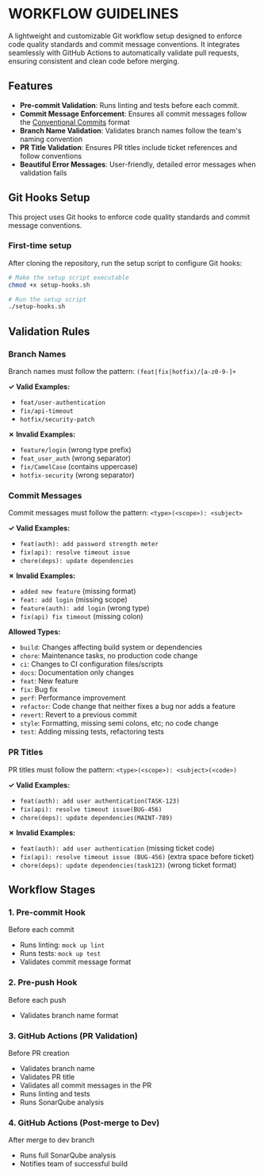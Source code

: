 # WORKFLOW GUIDELINES

A lightweight and customizable Git workflow setup designed to enforce code quality standards and commit message conventions.
It integrates seamlessly with GitHub Actions to automatically validate pull requests, ensuring consistent and clean code before merging.

## Features

- **Pre-commit Validation**: Runs linting and tests before each commit.
- **Commit Message Enforcement**: Ensures all commit messages follow the [Conventional Commits](https://www.conventionalcommits.org/) format
- **Branch Name Validation**: Validates branch names follow the team's naming convention
- **PR Title Validation**: Ensures PR titles include ticket references and follow conventions
- **Beautiful Error Messages**: User-friendly, detailed error messages when validation fails

## Git Hooks Setup

This project uses Git hooks to enforce code quality standards and commit message conventions.

### First-time setup

After cloning the repository, run the setup script to configure Git hooks:

```bash
# Make the setup script executable
chmod +x setup-hooks.sh
```

```bash
# Run the setup script
./setup-hooks.sh
```

## Validation Rules

### Branch Names

Branch names must follow the pattern: `(feat|fix|hotfix)/[a-z0-9-]+`

**✓ Valid Examples:**

- `feat/user-authentication`
- `fix/api-timeout`
- `hotfix/security-patch`

**✗ Invalid Examples:**

- `feature/login` (wrong type prefix)
- `feat_user_auth` (wrong separator)
- `fix/CamelCase` (contains uppercase)
- `hotfix-security` (wrong separator)

### Commit Messages

Commit messages must follow the pattern: `<type>(<scope>): <subject>`

**✓ Valid Examples:**

- `feat(auth): add password strength meter`
- `fix(api): resolve timeout issue`
- `chore(deps): update dependencies`

**✗ Invalid Examples:**

- `added new feature` (missing format)
- `feat: add login` (missing scope)
- `feature(auth): add login` (wrong type)
- `fix(api) fix timeout` (missing colon)

**Allowed Types:**

- `build`: Changes affecting build system or dependencies
- `chore`: Maintenance tasks, no production code change
- `ci`: Changes to CI configuration files/scripts
- `docs`: Documentation only changes
- `feat`: New feature
- `fix`: Bug fix
- `perf`: Performance improvement
- `refactor`: Code change that neither fixes a bug nor adds a feature
- `revert`: Revert to a previous commit
- `style`: Formatting, missing semi colons, etc; no code change
- `test`: Adding missing tests, refactoring tests

### PR Titles

PR titles must follow the pattern: `<type>(<scope>): <subject>(<code>)`

**✓ Valid Examples:**

- `feat(auth): add user authentication(TASK-123)`
- `fix(api): resolve timeout issue(BUG-456)`
- `chore(deps): update dependencies(MAINT-789)`

**✗ Invalid Examples:**

- `feat(auth): add user authentication` (missing ticket code)
- `fix(api): resolve timeout issue (BUG-456)` (extra space before ticket)
- `chore(deps): update dependencies(task123)` (wrong ticket format)

## Workflow Stages

### 1. Pre-commit Hook

Before each commit

- Runs linting: `mock up lint`
- Runs tests: `mock up test`
- Validates commit message format

### 2. Pre-push Hook

Before each push

- Validates branch name format

### 3. GitHub Actions (PR Validation)

Before PR creation

- Validates branch name
- Validates PR title
- Validates all commit messages in the PR
- Runs linting and tests
- Runs SonarQube analysis

### 4. GitHub Actions (Post-merge to Dev)

After merge to dev branch

- Runs full SonarQube analysis
- Notifies team of successful build

```

```
